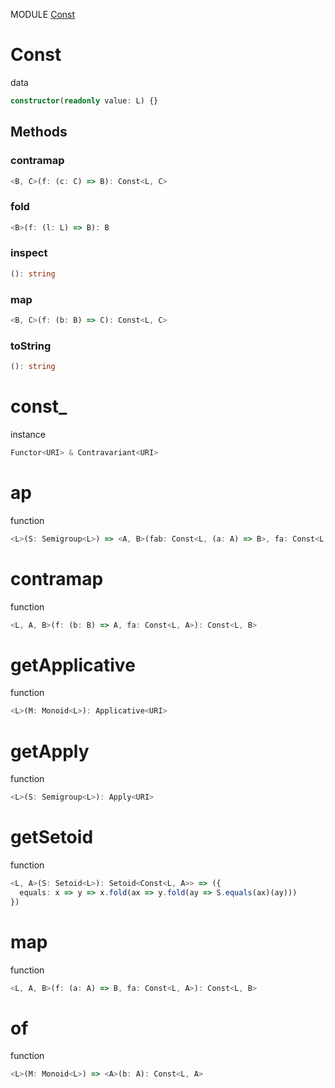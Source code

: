 MODULE [Const](https://github.com/gcanti/fp-ts/blob/master/src/Const.ts)
# Const
data
```ts
constructor(readonly value: L) {}
```
## Methods

### contramap
```ts
<B, C>(f: (c: C) => B): Const<L, C> 
```
### fold
```ts
<B>(f: (l: L) => B): B 
```
### inspect
```ts
(): string 
```
### map
```ts
<B, C>(f: (b: B) => C): Const<L, C> 
```
### toString
```ts
(): string 
```
# const_
instance
```ts
Functor<URI> & Contravariant<URI>
```
# ap
function
```ts
<L>(S: Semigroup<L>) => <A, B>(fab: Const<L, (a: A) => B>, fa: Const<L, A>): Const<L, B>
```

# contramap
function
```ts
<L, A, B>(f: (b: B) => A, fa: Const<L, A>): Const<L, B>
```

# getApplicative
function
```ts
<L>(M: Monoid<L>): Applicative<URI>
```

# getApply
function
```ts
<L>(S: Semigroup<L>): Apply<URI>
```

# getSetoid
function
```ts
<L, A>(S: Setoid<L>): Setoid<Const<L, A>> => ({
  equals: x => y => x.fold(ax => y.fold(ay => S.equals(ax)(ay)))
})
```

# map
function
```ts
<L, A, B>(f: (a: A) => B, fa: Const<L, A>): Const<L, B>
```

# of
function
```ts
<L>(M: Monoid<L>) => <A>(b: A): Const<L, A>
```